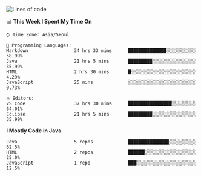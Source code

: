 <!--START_SECTION:waka-->
![Lines of code](https://img.shields.io/badge/From%20Hello%20World%20I%27ve%20Written-278194%20lines%20of%20code-blue)

📊 **This Week I Spent My Time On** 

```text
⌚︎ Time Zone: Asia/Seoul

💬 Programming Languages: 
Markdown                 34 hrs 33 mins      ██████████████░░░░░░░░░░░   58.99% 
Java                     21 hrs 5 mins       █████████░░░░░░░░░░░░░░░░   35.99% 
HTML                     2 hrs 30 mins       █░░░░░░░░░░░░░░░░░░░░░░░░   4.29% 
JavaScript               25 mins             ░░░░░░░░░░░░░░░░░░░░░░░░░   0.73%

🔥 Editors: 
VS Code                  37 hrs 30 mins      ████████████████░░░░░░░░░   64.01% 
Eclipse                  21 hrs 5 mins       █████████░░░░░░░░░░░░░░░░   35.99%

```

**I Mostly Code in Java** 

```text
Java                     5 repos             ███████████████░░░░░░░░░░   62.5% 
HTML                     2 repos             ██████░░░░░░░░░░░░░░░░░░░   25.0% 
JavaScript               1 repo              ███░░░░░░░░░░░░░░░░░░░░░░   12.5%

```



<!--END_SECTION:waka-->
<!--
**cgkim449/cgkim449** is a ✨ _special_ ✨ repository because its `README.md` (this file) appears on your GitHub profile.

Here are some ideas to get you started:

- 🔭 I’m currently working on ...
- 🌱 I’m currently learning ...
- 👯 I’m looking to collaborate on ...
- 🤔 I’m looking for help with ...
- 💬 Ask me about ...
- 📫 How to reach me: ...
- 😄 Pronouns: ...
- ⚡ Fun fact: ...
-->
